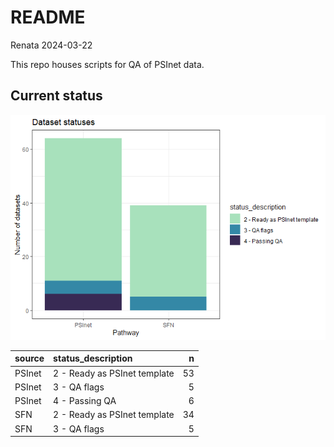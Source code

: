 README
================
Renata
2024-03-22

This repo houses scripts for QA of PSInet data.

## Current status

![](README_files/figure-gfm/unnamed-chunk-2-1.png)<!-- -->

| source | status_description           |   n |
|:-------|:-----------------------------|----:|
| PSInet | 2 - Ready as PSInet template |  53 |
| PSInet | 3 - QA flags                 |   5 |
| PSInet | 4 - Passing QA               |   6 |
| SFN    | 2 - Ready as PSInet template |  34 |
| SFN    | 3 - QA flags                 |   5 |
